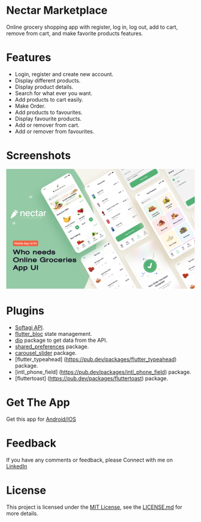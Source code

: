 # Nectar Marketplace

Online grocery shopping app with register, log in, log out, add to cart, remove from cart, and make favorite products features.


# Features 

- Login, register and create new account.
- Display different products.
- Display product details.
- Search for what ever you want.
- Add products to cart easily.
- Make Order.
- Add products to favourites.
- Display favourite products.
- Add or remover from cart.
- Add or remover from favourites.


# Screenshots

<p float="left">
  
  <img src="/assets/images/Cover.png"  />


# Plugins

* [Softagi API](https://www.getpostman.com/collections/94db931dc503afd508a5).
* [flutter_bloc](https://pub.dev/packages/flutter_bloc) state management.
* [dio](https://pub.dev/packages/dio) package to get data from the API.
* [shared_preferences](https://pub.dev/packages/shared_preferences) package.
* [carousel_slider](https://pub.dev/packages/carousel_slider) package.
* [flutter_typeahead] (https://pub.dev/packages/flutter_typeahead) package.
* [intl_phone_field] (https://pub.dev/packages/intl_phone_field) package.
* [fluttertoast] (https://pub.dev/packages/fluttertoast) package.


# Get The App

Get this app for 
<a href="/assets/download/" download > Android/IOS </a>


# Feedback

If you have any comments or feedback, please Connect with me on [LinkedIn](https://www.linkedin.com/in/zolfa-gad-788493238/)


# License

This project is licensed under the [MIT License](LICENSE), see the [LICENSE.md](LICENSE)  for more details.

